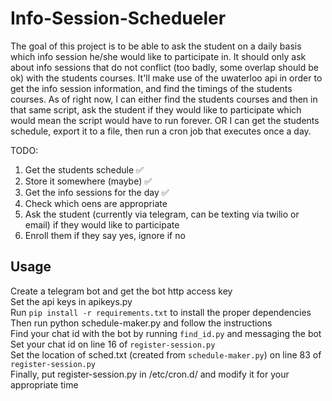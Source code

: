 # Info-Session-Schedueler

The goal of this project is to be able to ask the student on a daily basis which info session he/she would like to participate in. It should only ask about info sessions that do not conflict (too badly, some overlap should be ok) with the students courses. It'll make use of the uwaterloo api in order to get the info session information, and find the timings of the students courses. As of right now, I can either find the students courses and then in that same script, ask the student if they would like to participate which would mean the script would have to run forever. OR I can get the students schedule, export it to a file, then run a cron job that executes once a day.

TODO: <br>

1. Get the students schedule :white_check_mark:
2. Store it somewhere (maybe) :white_check_mark:
3. Get the info sessions for the day :white_check_mark:
4. Check which oens are appropriate 
5. Ask the student (currently via telegram, can be texting via twilio or email) if they would like to participate
6. Enroll them if they say yes, ignore if no

## Usage
Create a telegram bot and get the bot http access key<br>
Set the api keys in apikeys.py<br>
Run `pip install -r requirements.txt` to install the proper dependencies<br>
Then run python schedule-maker.py and follow the instructions<br>
Find your chat id with the bot by running `find_id.py` and messaging the bot<br>
Set your chat id on line 16 of `register-session.py`<br>
Set the location of sched.txt (created from `schedule-maker.py`) on line 83 of `register-session.py`<br>
Finally, put register-session.py in /etc/cron.d/ and modify it for your appropriate time<br>
